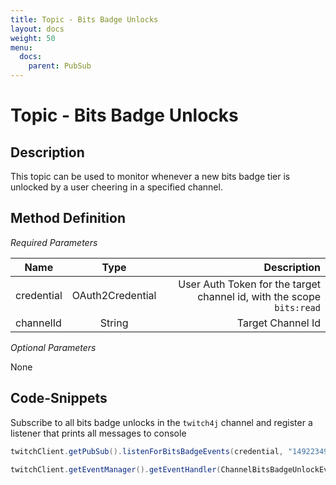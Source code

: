 ```yaml
---
title: Topic - Bits Badge Unlocks
layout: docs
weight: 50
menu: 
  docs:
    parent: PubSub
---
```


# Topic - Bits Badge Unlocks

## Description

This topic can be used to monitor whenever a new bits badge tier is unlocked by a user cheering in a specified channel.

## Method Definition

*Required Parameters*

| Name          | Type      | Description  |
| ------------- |:---------:| -----------------:|
| credential | OAuth2Credential | User Auth Token for the target channel id, with the scope `bits:read` |
| channelId | String | Target Channel Id |

*Optional Parameters*

None

## Code-Snippets

Subscribe to all bits badge unlocks in the `twitch4j` channel and register a listener that prints all messages to console

```java
twitchClient.getPubSub().listenForBitsBadgeEvents(credential, "149223493");

twitchClient.getEventManager().getEventHandler(ChannelBitsBadgeUnlockEvent.class).onEvent(ChannelSubscribeEvent.class, System.out::println);
```
